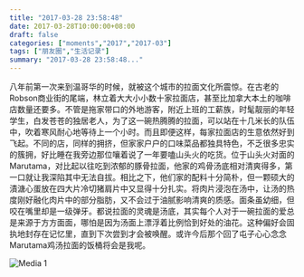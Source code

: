 ```yaml
---
title: "2017-03-28 23:58:48"
date: 2017-03-28T10:00:00+08:00
draft: false
categories: ["moments","2017","2017-03"]
tags: ["朋友圈","生活记录"]
summary: "2017-03-28 23:58:48..."
---
```


八年前第一次来到温哥华的时候，就被这个城市的拉面文化所震惊。在古老的Robson商业街的尾端，林立着大大小小数十家拉面店，甚至比加拿大本土的咖啡店数量还要多。不管是拖家带口的外地游客，附近上班的工薪族，时髦靓丽的年轻学生，白发苍苍的独居老人，为了这一碗热腾腾的拉面，可以站在十几米长的队伍中，吹着寒风耐心地等待上一个小时。而且即便这样，每家拉面店的生意依然好到飞起。不同的店，同样的拥挤，但家家户户的口味菜品都独具特色，不乏很多忠实的簇拥，好比睡在我旁边那位嚷着说了一年要嗑山头火的吃货。位于山头火对面的Marutama，对比起以往吃到浓郁的豚骨拉面，他家的鸡骨汤底相对清爽得多，第一口就让我深陷其中无法自拔。相比之下，他们家的配料十分简朴，但一颗硕大的漬溏心蛋放在四大片冷切猪肩片中又显得十分扎实。将肉片浸泡在汤中，让汤的热度刚好融化肉片中的部分脂肪，又不会过于油腻影响清爽的质感。面条虽幼细，但咬在嘴里却是一级弹牙。都说拉面的灵魂是汤底，其实每个人对于一碗拉面的爱总是来源于方方面面，哪怕是因为汤面上漂浮着比例恰到好处的油花。这种偏好会固执地封存在记忆里，直到下次尝到才会被唤醒。或许今后那个回了屯子心心念念Marutama鸡汤拉面的饭桶将会是我呢。

![Media 1](/Moments/photos/2017-03-28/201703282358480.jpg)

